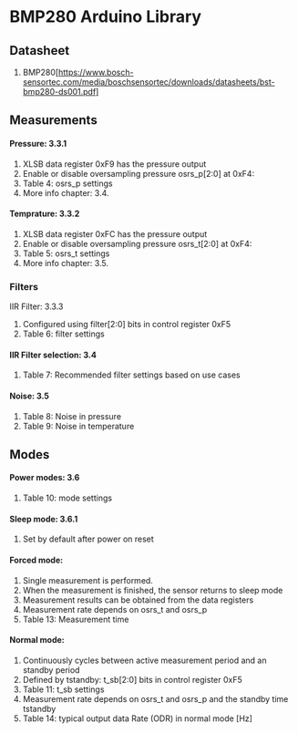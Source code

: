 
# BMP280 Arduino Library

## Datasheet
1. BMP280[https://www.bosch-sensortec.com/media/boschsensortec/downloads/datasheets/bst-bmp280-ds001.pdf]

## Measurements
#### Pressure: 3.3.1
1. XLSB data register 0xF9 has the pressure output
2. Enable or disable oversampling pressure osrs_p[2:0] at 0xF4: 
3. Table 4: osrs_p settings 
4. More info chapter: 3.4. 

#### Temprature: 3.3.2
1. XLSB data register 0xFC has the pressure output
2. Enable or disable oversampling pressure osrs_t[2:0] at 0xF4: 
3. Table 5: osrs_t settings
4. More info chapter: 3.5. 

### Filters
IIR Filter: 3.3.3
1. Configured using filter[2:0] bits in control register 0xF5 
2. Table 6: filter settings

#### IIR Filter selection: 3.4
1. Table 7: Recommended filter settings based on use cases

#### Noise: 3.5
1. Table 8: Noise in pressure
2. Table 9: Noise in temperature

## Modes
#### Power modes: 3.6
1. Table 10: mode settings

#### Sleep mode: 3.6.1
1. Set by default after power on reset

#### Forced mode: 
1. Single measurement is performed.
2. When the measurement is finished, the sensor returns to sleep mode 
3. Measurement results can be obtained from the data registers
4. Measurement rate depends on osrs_t and osrs_p
5. Table 13: Measurement time

#### Normal mode:
1. Continuously cycles between active measurement period and an standby period
2. Defined by tstandby:  t_sb[2:0] bits in control register 0xF5 
3. Table 11: t_sb settings
4. Measurement rate depends on osrs_t and osrs_p and the standby time tstandby
5. Table 14: typical output data Rate (ODR) in normal mode [Hz]



